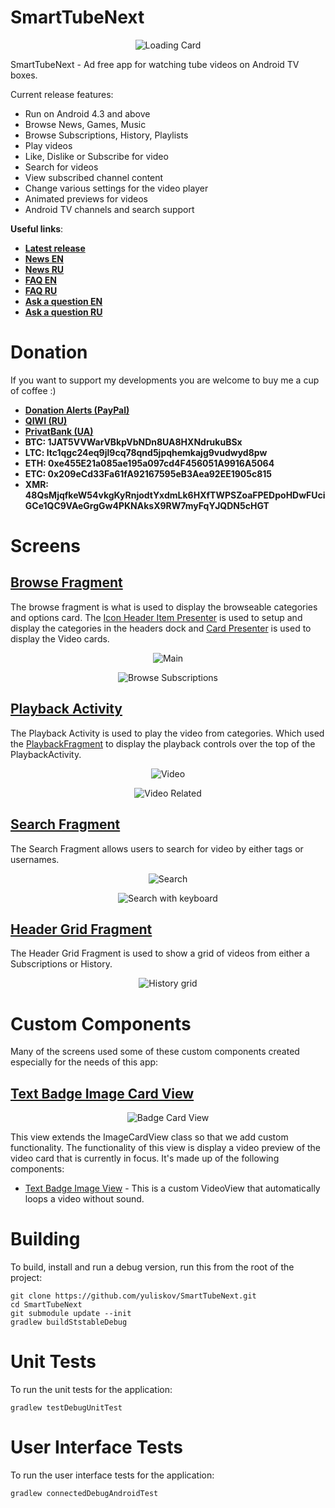 # SmartTubeNext 

<p align="center">
    <img src="images/app_banner.png" alt="Loading Card"/>
</p>

SmartTubeNext - Ad free app for watching tube videos on Android TV boxes.

Current release features:

- Run on Android 4.3 and above
- Browse News, Games, Music
- Browse Subscriptions, History, Playlists
- Play videos
- Like, Dislike or Subscribe for video
- Search for videos
- View subscribed channel content
- Change various settings for the video player
- Animated previews for videos
- Android TV channels and search support

__Useful links__:

- __[Latest release](https://bit.ly/3eke58k)__
- __[News EN](https://t.me/SmartTubeNextNewsEN)__
- __[News RU](https://t.me/SmartTubeNextNews)__
- __[FAQ EN](https://t.me/STNFAQENG)__
- __[FAQ RU](http://t.me/SmartTubeNextFAQ)__
- __[Ask a question EN](https://t.me/SmartTubeNext_en)__
- __[Ask a question RU](https://t.me/SmartTubeNext)__

# Donation

If you want to support my developments you are welcome to buy me a cup of coffee :)
- __[Donation Alerts (PayPal)](https://bit.ly/2HJJDXC)__
- __[QIWI (RU)](https://qiwi.com/n/GUESS025)__
- __[PrivatBank (UA)](https://privatbank.ua/ru/sendmoney?payment=9e46a6ef78)__
- __BTC: 1JAT5VVWarVBkpVbNDn8UA8HXNdrukuBSx__
- __LTC: ltc1qgc24eq9jl9cq78qnd5jpqhemkajg9vudwyd8pw__
- __ETH: 0xe455E21a085ae195a097cd4F456051A9916A5064__
- __ETC: 0x209eCd33Fa61fA92167595eB3Aea92EE1905c815__
- __XMR: 48QsMjqfkeW54vkgKyRnjodtYxdmLk6HXfTWPSZoaFPEDpoHDwFUciGCe1QC9VAeGrgGw4PKNAksX9RW7myFqYJQDN5cHGT__

# Screens

## [Browse Fragment](/smarttubetv/src/main/java/com/liskovsoft/smarttubenext/tv/ui/browse/BrowseFragment.java)

The browse fragment is what is used to display the browseable categories and options card. The
[Icon Header Item Presenter](/smarttubetv/src/main/java/com/liskovsoft/smarttubenext/tv/presenter/IconHeaderItemPresenter.java) is used
to setup and display the categories in the headers dock and  [Card Presenter](/smarttubetv/src/main/java/com/liskovsoft/smarttubenext/tv/presenter/CardPresenter.java)
is used to display the Video cards.

<p align="center">
    <img src="images/browse.png" alt="Main"/>
</p>
<p align="center">
    <img src="images/browse_subscriptions.png" alt="Browse Subscriptions"/>
</p>

## [Playback Activity](/smarttubetv/src/main/java/com/liskovsoft/smarttubenext/tv/ui/playback/PlaybackActivity.java)

The Playback Activity is used to play the video from categories. Which used the [PlaybackFragment](/smarttubetv/src/main/java/com/liskovsoft/smarttubenext/tv/ui/playback/PlaybackFragment.java) to display the playback controls over the top of the PlaybackActivity.

<p align="center">
    <img src="images/video.png" alt="Video"/>
</p>

<p align="center">
    <img src="images/video_related.png" alt="Video Related"/>
</p>

## [Search Fragment](/smarttubetv/src/main/java/com.liskovsoft/smarttubenext/tv/ui/search/SearchFragment.java)

The Search Fragment allows users to search for video by either tags or usernames.

<p align="center">
    <img src="images/search.png" alt="Search"/>
</p>

<p align="center">
    <img src="images/search_keyboard.png" alt="Search with keyboard"/>
</p>

## [Header Grid Fragment](/smarttubetv/src/main/java/com/liskovsoft/smarttubenext/tv/ui/browse/grid/HeaderGridFragment.java)

The Header Grid Fragment is used to show a grid of videos from either a Subscriptions or History.

<p align="center">
    <img src="images/browse_history.png" alt="History grid"/>
</p>

# Custom Components

Many of the screens used some of these custom components created especially for the needs of this app:

## [Text Badge Image Card View](/smarttubetv/src/main/java/com/liskovsoft/smarttubenext/tv/ui/widgets/textbadgecard/TextBadgeImageCardView.java)

<p align="center">
    <img src="images/browse_history.png" alt="Badge Card View"/>
</p>

This view extends the ImageCardView class so that we add custom functionality. The functionality
of this view is display a video preview of the video card that is currently in focus. It's made up
of the following components:

- [Text Badge Image View](/smarttubetv/src/main/java/com/liskovsoft/smarttubenext/tv/ui/widgets/textbadgecard/TextBadgeImageView.java) - This is a custom VideoView that automatically loops a video without sound.

# Building

To build, install and run a debug version, run this from the root of the project:

```
git clone https://github.com/yuliskov/SmartTubeNext.git
cd SmartTubeNext
git submodule update --init
gradlew buildStstableDebug
```

# Unit Tests

To run the unit tests for the application:

```gradlew testDebugUnitTest```

# User Interface Tests

To run the user interface tests for the application:

```gradlew connectedDebugAndroidTest```